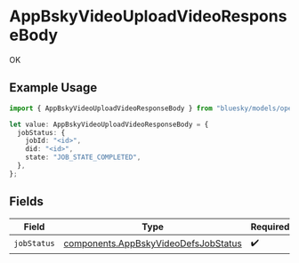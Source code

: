 # AppBskyVideoUploadVideoResponseBody

OK

## Example Usage

```typescript
import { AppBskyVideoUploadVideoResponseBody } from "bluesky/models/operations";

let value: AppBskyVideoUploadVideoResponseBody = {
  jobStatus: {
    jobId: "<id>",
    did: "<id>",
    state: "JOB_STATE_COMPLETED",
  },
};
```

## Fields

| Field                                                                                        | Type                                                                                         | Required                                                                                     | Description                                                                                  |
| -------------------------------------------------------------------------------------------- | -------------------------------------------------------------------------------------------- | -------------------------------------------------------------------------------------------- | -------------------------------------------------------------------------------------------- |
| `jobStatus`                                                                                  | [components.AppBskyVideoDefsJobStatus](../../models/components/appbskyvideodefsjobstatus.md) | :heavy_check_mark:                                                                           | N/A                                                                                          |